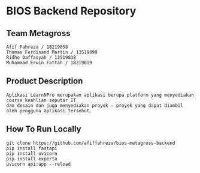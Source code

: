 # BIOS Backend Repository
## Team Metagross
    Afif Fahreza / 18219058
    Thomas Ferdinand Martin / 13519099
    Ridho Daffasyah / 13519038
    Muhammad Erwin Fattah / 18219019

## Product Description
    Aplikasi LearnNPro merupakan aplikasi berupa platform yang menyediakan course keahlian seputar IT 
    dan desain dan juga menyediakan proyek - proyek yang dapat diambil oleh pengguna aplikasi tersebut.

## How To Run Locally
    git clone https://github.com/afiffahreza/bios-metagross-backend
    pip install fastapi
    pip install uvicorn
    pip install experta
    uvicorn api:app --reload
